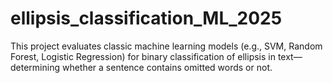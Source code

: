 # ellipsis_classification_ML_2025
This project evaluates classic machine learning models (e.g., SVM, Random Forest, Logistic Regression) for binary classification of ellipsis in text—determining whether a sentence contains omitted words or not.
